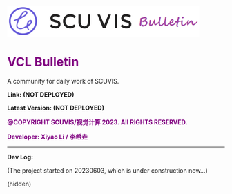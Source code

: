 ![VCL Bulletin](src/main/resources/static/img/title.png)



# <font color='purple'>VCL Bulletin</font>

A community for daily work of SCUVIS.

**Link: (NOT DEPLOYED)**

**Latest Version: (NOT DEPLOYED)**

**<font color='purple'>@COPYRIGHT SCUVIS/视觉计算 2023. All RIGHTS RESERVED.</font>**

**<font color='purple'>Developer: Xiyao Li / 李希垚</font>**

---

**Dev Log:**

(The project started on 20230603, which is under construction now…)

(hidden)
